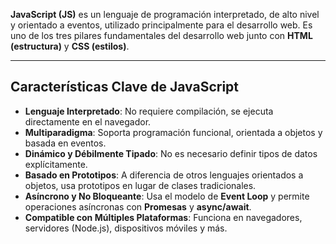 **JavaScript (JS)** es un lenguaje de programación interpretado, de alto nivel y orientado a eventos, utilizado principalmente para el desarrollo web. Es uno de los tres pilares fundamentales del desarrollo web junto con **HTML (estructura)** y **CSS (estilos)**.

---

## **Características Clave de JavaScript**

- **Lenguaje Interpretado**: No requiere compilación, se ejecuta directamente en el navegador.
- **Multiparadigma**: Soporta programación funcional, orientada a objetos y basada en eventos.
- **Dinámico y Débilmente Tipado**: No es necesario definir tipos de datos explícitamente.
- **Basado en Prototipos**: A diferencia de otros lenguajes orientados a objetos, usa prototipos en lugar de clases tradicionales.
- **Asíncrono y No Bloqueante**: Usa el modelo de **Event Loop** y permite operaciones asíncronas con **Promesas** y **async/await**.
- **Compatible con Múltiples Plataformas**: Funciona en navegadores, servidores (Node.js), dispositivos móviles y más.